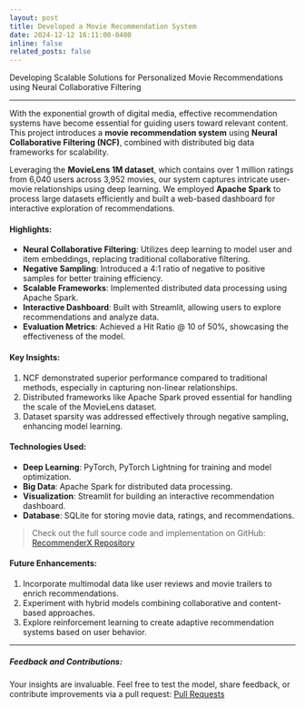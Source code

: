 ```yaml
---
layout: post
title: Developed a Movie Recommendation System
date: 2024-12-12 16:11:00-0400
inline: false
related_posts: false
---
```


Developing Scalable Solutions for Personalized Movie Recommendations using Neural Collaborative Filtering

---

With the exponential growth of digital media, effective recommendation systems have become essential for guiding users toward relevant content. This project introduces a **movie recommendation system** using **Neural Collaborative Filtering (NCF)**, combined with distributed big data frameworks for scalability.

Leveraging the **MovieLens 1M dataset**, which contains over 1 million ratings from 6,040 users across 3,952 movies, our system captures intricate user-movie relationships using deep learning. We employed **Apache Spark** to process large datasets efficiently and built a web-based dashboard for interactive exploration of recommendations.

#### Highlights:

- **Neural Collaborative Filtering**: Utilizes deep learning to model user and item embeddings, replacing traditional collaborative filtering.
- **Negative Sampling**: Introduced a 4:1 ratio of negative to positive samples for better training efficiency.
- **Scalable Frameworks**: Implemented distributed data processing using Apache Spark.
- **Interactive Dashboard**: Built with Streamlit, allowing users to explore recommendations and analyze data.
- **Evaluation Metrics**: Achieved a Hit Ratio @ 10 of 50%, showcasing the effectiveness of the model.

#### Key Insights:

1. NCF demonstrated superior performance compared to traditional methods, especially in capturing non-linear relationships.
2. Distributed frameworks like Apache Spark proved essential for handling the scale of the MovieLens dataset.
3. Dataset sparsity was addressed effectively through negative sampling, enhancing model learning.

#### Technologies Used:

- **Deep Learning**: PyTorch, PyTorch Lightning for training and model optimization.
- **Big Data**: Apache Spark for distributed data processing.
- **Visualization**: Streamlit for building an interactive recommendation dashboard.
- **Database**: SQLite for storing movie data, ratings, and recommendations.

> Check out the full source code and implementation on GitHub: <a href="https://github.com/anuj3509/RecommenderX">RecommenderX Repository</a>

#### Future Enhancements:

1. Incorporate multimodal data like user reviews and movie trailers to enrich recommendations.
2. Experiment with hybrid models combining collaborative and content-based approaches.
3. Explore reinforcement learning to create adaptive recommendation systems based on user behavior.

---

##### Feedback and Contributions:

Your insights are invaluable. Feel free to test the model, share feedback, or contribute improvements via a pull request: <a href="https://github.com/anuj3509/RecommenderX/pulls">Pull Requests</a>
